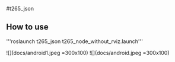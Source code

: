 #t265_json



## How to use


'''roslaunch t265_json t265_node_without_rviz.launch''' 



![](docs/android1.jpeg =300x100)
![](docs/android.jpeg =300x100) 


